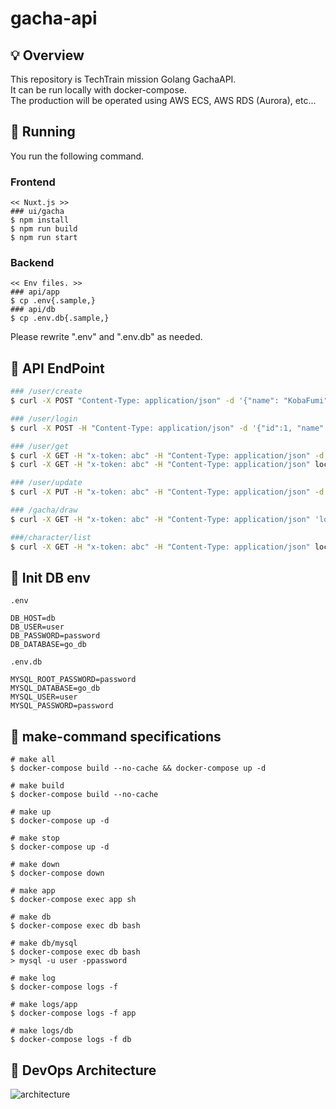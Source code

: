 # gacha-api
## 💡 Overview
This repository is TechTrain mission Golang GachaAPI.<br>
It can be run locally with docker-compose.<br>
The production will be operated using AWS ECS, AWS RDS (Aurora), etc...

## 🚀 Running
You run the following command.
### Frontend
```
<< Nuxt.js >>
### ui/gacha
$ npm install
$ npm run build
$ npm run start
```
### Backend
```
<< Env files. >>
### api/app
$ cp .env{.sample,}
### api/db
$ cp .env.db{.sample,}
```
Please rewrite ".env" and ".env.db" as needed.



## 🌱 API EndPoint
```zsh
### /user/create
$ curl -X POST "Content-Type: application/json" -d '{"name": "KobaFumi"}'  localhost:8080/user/create

### /user/login
$ curl -X POST -H "Content-Type: application/json" -d '{"id":1, "name":"iFui"}' localhost:8080/user/login

### /user/get
$ curl -X GET -H "x-token: abc" -H "Content-Type: application/json" -d '{"id": "1"}' localhost:8080/user/get
$ curl -X GET -H "x-token: abc" -H "Content-Type: application/json" localhost:8080/user/get

### /user/update
$ curl -X PUT -H "x-token: abc" -H "Content-Type: application/json" -d '{"name" : "KobayashiFumiaki"}' localhost:8080/user/update

### /gacha/draw
$ curl -X GET -H "x-token: abc" -H "Content-Type: application/json" 'localhost:8080/gacha/draw?count=10'

###/character/list
$ curl -X GET -H "x-token: abc" -H "Content-Type: application/json" localhost:8080/character/list
```

## 🦆 Init DB env
`.env`
```
DB_HOST=db
DB_USER=user
DB_PASSWORD=password
DB_DATABASE=go_db
```
`.env.db`
```
MYSQL_ROOT_PASSWORD=password
MYSQL_DATABASE=go_db
MYSQL_USER=user
MYSQL_PASSWORD=password
```

## 📝 make-command specifications
```
# make all
$ docker-compose build --no-cache && docker-compose up -d

# make build
$ docker-compose build --no-cache

# make up
$ docker-compose up -d

# make stop
$ docker-compose up -d

# make down
$ docker-compose down

# make app
$ docker-compose exec app sh

# make db 
$ docker-compose exec db bash

# make db/mysql
$ docker-compose exec db bash
> mysql -u user -ppassword

# make log
$ docker-compose logs -f

# make logs/app
$ docker-compose logs -f app

# make logs/db
$ docker-compose logs -f db
```

## 🚧 DevOps Architecture
![architecture](https://user-images.githubusercontent.com/63791288/113522998-0c822200-95e0-11eb-851a-ee61c69076f1.png)

